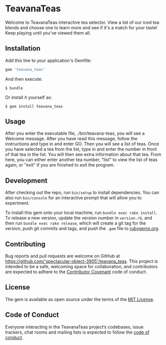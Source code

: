 # TeavanaTeas

Welcome to TeavanaTeas interactive tea selector. View a list of our iced tea blends and choose one to learn more and see if it's a match for your taste! Keep playing until you've viewed them all.

## Installation

Add this line to your application's Gemfile:

```ruby
gem 'teavana_teas'
```

And then execute:

    $ bundle

Or install it yourself as:

    $ gem install teavana_teas

## Usage

After you enter the executable file, ./bin/teavana-teas, you will see a Welcome message. After you have read this message, follow the instructions and type in and enter GO. Then you will see a list of teas. Once you have selected a tea from the list, type in and enter the number in front of that tea in the list. You will then see extra information about that tea. From here, you can either enter another tea number, "list" to view the list of teas again, or "exit" if you are finished to exit the program.

## Development

After checking out the repo, run `bin/setup` to install dependencies. You can also run `bin/console` for an interactive prompt that will allow you to experiment.

To install this gem onto your local machine, run `bundle exec rake install`. To release a new version, update the version number in `version.rb`, and then run `bundle exec rake release`, which will create a git tag for the version, push git commits and tags, and push the `.gem` file to [rubygems.org](https://rubygems.org).

## Contributing

Bug reports and pull requests are welcome on GitHub at https://github.com/'spectacular-object-3905'/teavana_teas. This project is intended to be a safe, welcoming space for collaboration, and contributors are expected to adhere to the [Contributor Covenant](http://contributor-covenant.org) code of conduct.

## License

The gem is available as open source under the terms of the [MIT License](https://opensource.org/licenses/MIT).

## Code of Conduct

Everyone interacting in the TeavanaTeas project’s codebases, issue trackers, chat rooms and mailing lists is expected to follow the [code of conduct](https://github.com/'spectacular-object-3905'/teavana_teas/blob/master/CODE_OF_CONDUCT.md).
